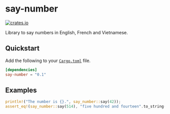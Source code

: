 # say-number
[![crates.io](https://img.shields.io/crates/v/say-number.svg)](https://crates.io/crates/say-number)

Library to say numbers in English, French and Vietnamese.

## Quickstart

Add the following to your [`Cargo.toml`](https://crates.io/) file.

```toml
[dependencies]
say-number = "0.1"
```

## Examples

```rust
println!("The number is {}.", say_number::say(42));
assert_eq!(say_number::say(514), "five hundred and fourteen".to_string());
```

